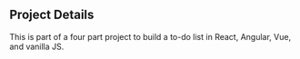 ## Project Details

This is part of a four part project to build a to-do list in React, Angular, Vue, and vanilla JS.
